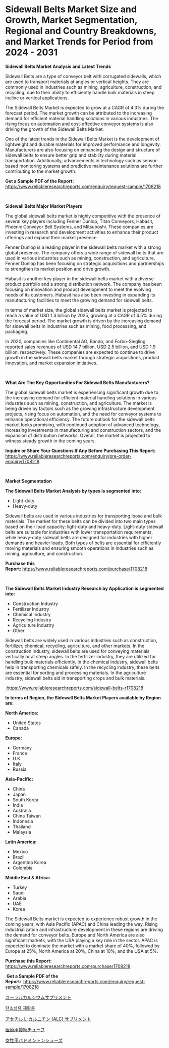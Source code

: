 <p><h1>Sidewall Belts Market Size and Growth, Market Segmentation, Regional and Country Breakdowns, and Market Trends for Period from 2024 -  2031</h1></p><p><strong>Sidewall Belts Market Analysis and Latest Trends</strong></p>
<p><p>Sidewall Belts are a type of conveyor belt with corrugated sidewalls, which are used to transport materials at angles or vertical heights. They are commonly used in industries such as mining, agriculture, construction, and recycling, due to their ability to efficiently handle bulk materials in steep incline or vertical applications.</p><p>The Sidewall Belts Market is expected to grow at a CAGR of 4.3% during the forecast period. The market growth can be attributed to the increasing demand for efficient material handling solutions in various industries. The rising focus on automation and cost-effective conveyor systems is also driving the growth of the Sidewall Belts Market.</p><p>One of the latest trends in the Sidewall Belts Market is the development of lightweight and durable materials for improved performance and longevity. Manufacturers are also focusing on enhancing the design and structure of sidewall belts to ensure better grip and stability during material transportation. Additionally, advancements in technology such as sensor-based monitoring systems and predictive maintenance solutions are further contributing to the market growth.</p></p>
<p><strong>Get a Sample PDF of the Report:&nbsp;</strong> <a href="https://www.reliableresearchreports.com/enquiry/request-sample/1708218">https://www.reliableresearchreports.com/enquiry/request-sample/1708218</a></p>
<p>&nbsp;</p>
<p><strong>Sidewall Belts Major Market Players</strong></p>
<p><p>The global sidewall belts market is highly competitive with the presence of several key players including Fenner Dunlop, Titan Conveyors, Habasit, Phoenix Conveyor Belt Systems, and Mitsuboshi. These companies are investing in research and development activities to enhance their product offerings and expand their market presence.</p><p>Fenner Dunlop is a leading player in the sidewall belts market with a strong global presence. The company offers a wide range of sidewall belts that are used in various industries such as mining, construction, and agriculture. Fenner Dunlop has been focusing on strategic acquisitions and partnerships to strengthen its market position and drive growth.</p><p>Habasit is another key player in the sidewall belts market with a diverse product portfolio and a strong distribution network. The company has been focusing on innovation and product development to meet the evolving needs of its customers. Habasit has also been investing in expanding its manufacturing facilities to meet the growing demand for sidewall belts.</p><p>In terms of market size, the global sidewall belts market is projected to reach a value of USD 1.3 billion by 2025, growing at a CAGR of 4.5% during the forecast period. The market growth is driven by the increasing demand for sidewall belts in industries such as mining, food processing, and packaging.</p><p>In 2020, companies like Continental AG, Bando, and Forbo-Siegling reported sales revenues of USD 14.7 billion, USD 2.5 billion, and USD 1.9 billion, respectively. These companies are expected to continue to drive growth in the sidewall belts market through strategic acquisitions, product innovation, and market expansion initiatives.</p></p>
<p>&nbsp;</p>
<p><strong>What Are The Key Opportunities For Sidewall Belts Manufacturers?</strong></p>
<p><p>The global sidewall belts market is experiencing significant growth due to the increasing demand for efficient material handling solutions in various industries such as mining, construction, and agriculture. The market is being driven by factors such as the growing infrastructure development projects, rising focus on automation, and the need for conveyor systems to enhance operational efficiency. The future outlook for the sidewall belts market looks promising, with continued adoption of advanced technology, increasing investments in manufacturing and construction sectors, and the expansion of distribution networks. Overall, the market is projected to witness steady growth in the coming years.</p></p>
<p><strong>Inquire or Share Your Questions If Any Before Purchasing This Report:</strong> <a href="https://www.reliableresearchreports.com/enquiry/pre-order-enquiry/1708218">https://www.reliableresearchreports.com/enquiry/pre-order-enquiry/1708218</a></p>
<p>&nbsp;</p>
<p><strong>Market Segmentation</strong></p>
<p><strong>The Sidewall Belts Market Analysis by types is segmented into:</strong></p>
<p><ul><li>Light-duty</li><li>Heavy-duty</li></ul></p>
<p><p>Sidewall belts are used in various industries for transporting loose and bulk materials. The market for these belts can be divided into two main types based on their load capacity: light-duty and heavy-duty. Light-duty sidewall belts are suitable for industries with lower transportation requirements, while heavy-duty sidewall belts are designed for industries with higher demands and heavier loads. Both types of belts are essential for efficiently moving materials and ensuring smooth operations in industries such as mining, agriculture, and construction.</p></p>
<p><strong>Purchase this Report:&nbsp;</strong><a href="https://www.reliableresearchreports.com/purchase/1708218">https://www.reliableresearchreports.com/purchase/1708218</a></p>
<p>&nbsp;</p>
<p><strong>The Sidewall Belts Market Industry Research by Application is segmented into:</strong></p>
<p><ul><li>Construction Industry</li><li>Fertilizer Industry</li><li>Chemical Industry</li><li>Recycling Industry</li><li>Agriculture Industry</li><li>Other</li></ul></p>
<p><p>Sidewall belts are widely used in various industries such as construction, fertilizer, chemical, recycling, agriculture, and other markets. In the construction industry, sidewall belts are used for conveying materials vertically or at steep angles. In the fertilizer industry, they are utilized for handling bulk materials efficiently. In the chemical industry, sidewall belts help in transporting chemicals safely. In the recycling industry, these belts are essential for sorting and processing materials. In the agriculture industry, sidewall belts aid in transporting crops and bulk materials.</p></p>
<p><a href="https://www.reliableresearchreports.com/sidewall-belts-r1708218">&nbsp;https://www.reliableresearchreports.com/sidewall-belts-r1708218</a></p>
<p><strong>In terms of Region, the Sidewall Belts Market Players available by Region are:</strong></p>
<p>
    <p> <strong> North America: </strong>
        <ul>
            <li>United States</li>
            <li>Canada</li>
        </ul>
        </p> 
    <p> <strong> Europe: </strong>
        <ul>
            <li>Germany</li>
            <li>France</li>
            <li>U.K.</li>
            <li>Italy</li>
            <li>Russia</li>
        </ul>
        </p> 
    <p> <strong> Asia-Pacific: </strong>
        <ul>
            <li>China</li>
            <li>Japan</li>
            <li>South Korea</li>
            <li>India</li>
            <li>Australia</li>
            <li>China Taiwan</li>
            <li>Indonesia</li>
            <li>Thailand</li>
            <li>Malaysia</li>
        </ul>
        </p> 
    <p> <strong> Latin America: </strong>
        <ul>
            <li>Mexico</li>
            <li>Brazil</li>
            <li>Argentina Korea</li>
            <li>Colombia</li>
        </ul>
        </p> 
    <p> <strong> Middle East & Africa: </strong>
        <ul>
            <li>Turkey</li>
            <li>Saudi</li>
            <li>Arabia</li>
            <li>UAE</li>
            <li>Korea</li>
        </ul>
    </p>
    </p>
<p><p>The Sidewall Belts market is expected to experience robust growth in the coming years, with Asia Pacific (APAC) and China leading the way. Rising industrialization and infrastructure development in these regions are driving the demand for conveyor belts. Europe and North America are also significant markets, with the USA playing a key role in the sector. APAC is expected to dominate the market with a market share of 40%, followed by Europe at 25%, North America at 20%, China at 10%, and the USA at 5%.</p></p>
<p><strong>Purchase this Report: </strong><a href="https://www.reliableresearchreports.com/purchase/1708218">https://www.reliableresearchreports.com/purchase/1708218</a></p>
<p>&nbsp;<strong>Get a Sample PDF of the Report:&nbsp;&nbsp;</strong><a href="https://www.reliableresearchreports.com/enquiry/request-sample/1708218">https://www.reliableresearchreports.com/enquiry/request-sample/1708218</a></p>
<p><strong></strong></p>
<p><p><a href="https://medium.com/@lawrencewatkins654/%E3%82%B3%E3%83%BC%E3%83%A9%E3%83%AB%E3%82%AB%E3%83%AB%E3%82%B7%E3%82%A6%E3%83%A0%E3%82%B5%E3%83%97%E3%83%AA%E3%83%A1%E3%83%B3%E3%83%88%E3%81%AE%E5%B8%82%E5%A0%B4%E5%88%86%E6%9E%90%E3%81%A82024%E5%B9%B4%E3%81%8B%E3%82%892031%E5%B9%B4%E3%81%BE%E3%81%A7%E3%81%AE%E6%9C%9F%E9%96%93%E3%81%AB%E4%BA%88%E6%B8%AC%E3%81%95%E3%82%8C%E3%82%8B%E5%B8%82%E5%A0%B4%E8%A6%8F%E6%A8%A1-b1de8e0a3aaf">コーラルカルシウムサプリメント</a></p><p><a href="https://medium.com/@jenniferstanley2022/%ED%83%84%EC%86%8C%EC%84%AC%EC%9C%A0-%EC%9E%AC%ED%99%9C%EC%9A%A9-%EC%8B%9C%EC%9E%A5-%EA%B7%9C%EB%AA%A8-%EB%B0%8F-%EC%8B%9C%EC%9E%A5-%EB%8F%99%ED%96%A5-%EC%A0%84%EC%B2%B4-%EC%82%B0%EC%97%85-%EA%B0%9C%EC%9A%94-2024%EC%97%90%EC%84%9C-2031%EB%85%84%EA%B9%8C%EC%A7%80-9b4023325b0e">탄소섬유 재활용</a></p><p><a href="https://github.com/deonnorth8/Market-Research-Report-List-1/blob/main/3335925103633.md">アセチル L-カルニチン (ALC) サプリメント</a></p><p><a href="https://github.com/jkjreqjscoxx7/Market-Research-Report-List-2/blob/main/6444944111517.md">医療用接続チューブ</a></p><p><a href="https://medium.com/@alfaro.etbn_52903/%E5%A5%B3%E6%80%A7%E3%81%AE%E3%83%90%E3%83%89%E3%83%9F%E3%83%B3%E3%83%88%E3%83%B3%E3%82%B7%E3%83%A5%E3%83%BC%E3%82%BA%E5%B8%82%E5%A0%B4%E3%81%AE%E3%82%B7%E3%82%A7%E3%82%A2%E3%81%AE%E6%8E%A8%E7%A7%BB%E3%81%A8%E5%B8%82%E5%A0%B4%E6%88%90%E9%95%B7%E3%81%AE%E3%83%88%E3%83%AC%E3%83%B3%E3%83%89-2024%E5%B9%B4-2031%E5%B9%B4-5c790b88157a">女性用バドミントンシューズ</a></p></p>